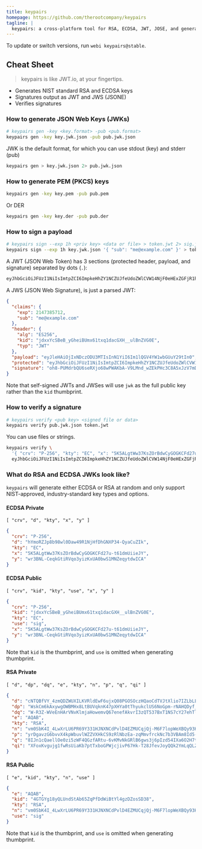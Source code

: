 ```yaml
---
title: keypairs
homepage: https://github.com/therootcompany/keypairs
tagline: |
  keypairs: a cross-platform tool for RSA, ECDSA, JWT, JOSE, and general asymmetric encryption
---
```


To update or switch versions, run `webi keypairs@stable`.

## Cheat Sheet

> keypairs is like JWT.io, at your fingertips.

- Generates NIST standard RSA and ECDSA keys
- Signatures output as JWT and JWS (JSONE)
- Verifies signatures

### How to generate JSON Web Keys (JWKs)

```sh
# keypairs gen -key <key.format> -pub <pub.format>
keypairs gen -key key.jwk.json -pub pub.jwk.json
```

JWK is the default format, for which you can use stdout (key) and stderr (pub)

```sh
keypairs gen > key.jwk.json 2> pub.jwk.json
```

### How to generate PEM (PKCS) keys

```sh
keypairs gen -key key.pem -pub pub.pem
```

Or DER

```sh
keypairs gen -key key.der -pub pub.der
```

### How to sign a payload

```sh
# keypairs sign --exp 1h <priv key> <data or file> > token.jwt 2> sig.jws
keypairs sign --exp 1h key.jwk.json '{ "sub": "me@example.com" }' > token.jwt 2> sig.jws
```

A JWT (JSON Web Token) has 3 sections (protected header, payload, and signature)
separated by dots (`.`):

```txt
eyJhbGciOiJFUzI1NiIsImtpZCI6ImpkeHhZY1NCZUJfeUdoZWlCVW14NjF0eHExZGFjR1hIX191bEJuWlZHMEUiLCJ0eXAiOiJKV1QifQ.eyJleHAiOjIxNDczODU3MTIsInN1YiI6Im1lQGV4YW1wbGUuY29tIn0.oh8-PUMdrbQU6seRXjo68wPWAKbA-V9LMnd_wZEkPHc3C8A5xJzV7mDDMNOLEy4VcuNGxced_yjYulzcMa5FLQ
```

A JWS (JSON Web Signature), is just a parsed JWT:

```json
{
  "claims": {
    "exp": 2147385712,
    "sub": "me@example.com"
  },
  "header": {
    "alg": "ES256",
    "kid": "jdxxYcSBeB_yGheiBUmx61txq1dacGXH__ulBnZVG0E",
    "typ": "JWT"
  },
  "payload": "eyJleHAiOjIxNDczODU3MTIsInN1YiI6Im1lQGV4YW1wbGUuY29tIn0",
  "protected": "eyJhbGciOiJFUzI1NiIsImtpZCI6ImpkeHhZY1NCZUJfeUdoZWlCVW14NjF0eHExZGFjR1hIX191bEJuWlZHMEUiLCJ0eXAiOiJKV1QifQ",
  "signature": "oh8-PUMdrbQU6seRXjo68wPWAKbA-V9LMnd_wZEkPHc3C8A5xJzV7mDDMNOLEy4VcuNGxced_yjYulzcMa5FLQ"
}
```

Note that self-signed JWTs and JWSes will use `jwk` as the full public key
rather than the `kid` thumbprint.

### How to verify a signature

```sh
# keypairs verify <pub key> <signed file or data>
keypairs verify pub.jwk.json token.jwt
```

You can use files or strings.

```sh
keypairs verify \
  '{ "crv": "P-256", "kty": "EC", "x": "5K5ALgtWw37KsZOrBdwCyGOGKCFd27u-t61dmUiieJY", "y": "wr3BNL-CeqkGtiRVqo3yizKxUA0bwS1MNZeqytdwICA" }' \
  eyJhbGciOiJFUzI1NiIsImtpZCI6ImpkeHhZY1NCZUJfeUdoZWlCVW14NjF0eHExZGFjR1hIX191bEJuWlZHMEUiLCJ0eXAiOiJKV1QifQ.eyJleHAiOjIxNDczODU3MTIsInN1YiI6Im1lQGV4YW1wbGUuY29tIn0.oh8-PUMdrbQU6seRXjo68wPWAKbA-V9LMnd_wZEkPHc3C8A5xJzV7mDDMNOLEy4VcuNGxced_yjYulzcMa5FLQ
```

### What do RSA and ECDSA JWKs look like?

`keypairs` will generate either ECDSA or RSA at random and only support
NIST-approved, industry-standard key types and options.

#### ECDSA Private

`[ "crv", "d", "kty", "x", "y" ]`

```json
{
  "crv": "P-256",
  "d": "hYmoRZJp8b98wl0Daw49R1NjHfDhGNXP34-QyaCuZIk",
  "kty": "EC",
  "x": "5K5ALgtWw37KsZOrBdwCyGOGKCFd27u-t61dmUiieJY",
  "y": "wr3BNL-CeqkGtiRVqo3yizKxUA0bwS1MNZeqytdwICA"
}
```

#### ECDSA Public

`[ "crv", "kid", "kty", "use", "x", "y" ]`

```json
{
  "crv": "P-256",
  "kid": "jdxxYcSBeB_yGheiBUmx61txq1dacGXH__ulBnZVG0E",
  "kty": "EC",
  "use": "sig",
  "x": "5K5ALgtWw37KsZOrBdwCyGOGKCFd27u-t61dmUiieJY",
  "y": "wr3BNL-CeqkGtiRVqo3yizKxUA0bwS1MNZeqytdwICA"
}
```

Note that `kid` is the thumbprint, and `use` is omitted when generating
thumbprint.

#### RSA Private

`[ "d", "dp", "dq", "e", "kty", "n", "p", "q", "qi" ]`

```json
{
  "d": "cNTQBfVY_4zmQDZWUXILKVRldEwF6ujxQ08PGOSOczHQaoCdTVJtXlio7IZLbLLpG_doxgNr_VFtk64SaAgTs5fBA5SK8x-Xy44L8pl5c7Vlc7Am-fI5hTkWle79ZP5KygvXP34pgDMwQUqJfUEkJ8UwgW9ffO_OFJCBUnPwVG0PCfmGZi1usTtr0Kix31zOWPAdogVEMUoqRrrn_Maw8CUVUfr-k-xCo8pFTCJk3K5O7ZldZd9GotcdNUyL5_BsvD3iLIok6DFmZjt6Kfbf1Pu0yGw3deU9by8XQlG4zNW0ABdRYRGxbOn4ZTZYqiMqK2I47gv5RJkFeFfJKgdzAQ",
  "dp": "WskCm6kAxywgOWBMHx8LtBUVqknK47pXHYa0tThyukclUS6NoGpm-rNAHQDyf_IF-237TzTmU5Qp3Oumybg8QvrmG7h3CbnxYplJdOvFFm3rtyUZ_rBAP-cXZYrqU3E8IArI3cKW1sXHS2S_9z8D0aI7jZ9IAJc29xSvSz9kFAk",
  "dq": "W-R3Z-WVeEnHArVNvKlmjaHowemvQ67enefAkvrI3zQT537BxT1NS7cY27ehTl5x0dnywd-U3qObyYAGX34AMXyTLpKFwqkbd8zysZghAZPWtTUk09qYEwiC1cS3xl6D0Yyxg5KCFrLNQ33JY8CdDq0kY_JThUyAf6REcXSYokE",
  "e": "AQAB",
  "kty": "RSA",
  "n": "vm0SbK4I_4LwXrLU6PR69Y331HJNXNCdPvlD4EZMUCqjQj-M6F7lopWeXBQy93H06s1LnLfdaE1-gRQv0ptzDNaupObi1SOeZiSmqaXJ3sQl0l01i4FXYvUboRrQWWsqkDwh1Azth7sf4m5nNfhqK_D4jfmtYoOAL-DsFXJ2018amcKBuiesOPXl4rw2BoHQoTXJq7YfWKpDWnm6s6zXLubTmHG9jv7NUKqoqCen6NJMSTP40uKA2LjEnkbxw2JwKm0KlBPuLvkrYECwpUGzqYboXfrulif9TS9p5nWXM1dLKN1rN91zqGZw_idXs6ebJW3x47J9Ta9dvD5wqsRh-Q",
  "p": "yrDgavzG6bvvX4kpWbuvlWZZVXHkCS9zRlNbzEa-zqMmvfrckNc7b3VBAm8Id5-hgrHLnSOc7qG8t5xDPAKiNMXf2_ya-eLmCIAPwI5GzMNxFmKyvxUCN2z9lMASrwvxtV9dX4bIExZToN7NQqxAZwgn6BgMsmR_l7olo8nsUfU",
  "q": "8IJn1cQaellOe0zi5zWF4QGzfARtu-6vKMvNkGRlB6gws3j6pIzd54IXa6O2H7tMjsK0jDXi3Wh4M1IdcGxJHT9aPt9UIdlgW1zbLhN-DfQku-i1_bQ4vMZ6_kchpZsDRbCIQ290ZfWSTaYp5EtBGM359W-jAH2v-IYtCuN6GXU",
  "qi": "XFoxKvgujg1fwRsUiaKb7ptTxboGPWjcjivP67Hk-T28JfevJoyQQk2YmLqQLZZFr5uZ-POIIP2GQd-k2yXDyPsZXXe0-QTY4t0g2HXHInE4meROfnqfNjsijBrNqEQz_mqs9714tQXNdjpOExSUceh2DpepaS1z73gsqwTqeWI"
}
```

#### RSA Public

`[ "e", "kid", "kty", "n", "use" ]`

```json
{
  "e": "AQAB",
  "kid": "4GTGYg18yQLUndStAb65ZqPfDdWiBtYl4gzDZosSD38",
  "kty": "RSA",
  "n": "vm0SbK4I_4LwXrLU6PR69Y331HJNXNCdPvlD4EZMUCqjQj-M6F7lopWeXBQy93H06s1LnLfdaE1-gRQv0ptzDNaupObi1SOeZiSmqaXJ3sQl0l01i4FXYvUboRrQWWsqkDwh1Azth7sf4m5nNfhqK_D4jfmtYoOAL-DsFXJ2018amcKBuiesOPXl4rw2BoHQoTXJq7YfWKpDWnm6s6zXLubTmHG9jv7NUKqoqCen6NJMSTP40uKA2LjEnkbxw2JwKm0KlBPuLvkrYECwpUGzqYboXfrulif9TS9p5nWXM1dLKN1rN91zqGZw_idXs6ebJW3x47J9Ta9dvD5wqsRh-Q",
  "use": "sig"
}
```

Note that `kid` is the thumbprint, and `use` is omitted when generating
thumbprint.
